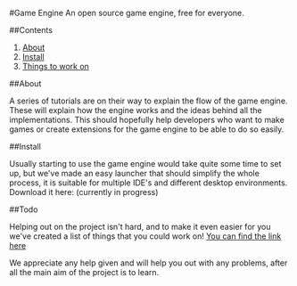 #Game Engine
An open source game engine, free for everyone.

##Contents
1. [About](#about)
2. [Install](#install)
3. [Things to work on](#todo)

<a name="about">
##About

A series of tutorials are on their way to explain the flow of the game engine. These will explain how the engine works and the ideas behind all the implementations. This should hopefully help developers who want to make games or create extensions for the game engine to be able to do so easily.

<a name="install">
##Install

Usually starting to use the game engine would take quite some time to set up, but we've made an easy launcher that should simplify the whole process, it is suitable for multiple IDE's and different desktop environments. Download it here: (currently in progress)

<a name="todo">
##Todo

Helping out on the project isn't hard, and to make it even easier for you we've created a list of things that you could work on!
[You can find the link here](https://docs.google.com/spreadsheet/ccc?key=0AkKO-7fYlAFudG40TnRTSzBUTjg5cHN3OUJqajRPNFE#gid=0)

We appreciate any help given and will help you out with any problems, after all the main aim of the project is to learn.
